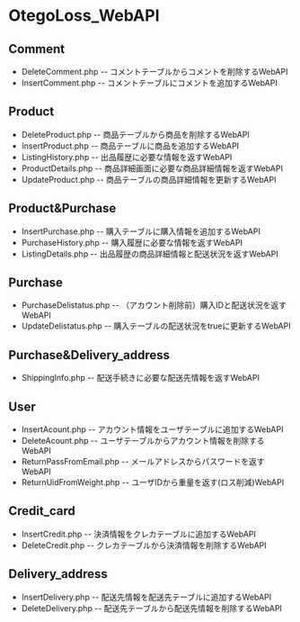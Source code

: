 # OtegoLoss_WebAPI

## Comment
* DeleteComment.php -- コメントテーブルからコメントを削除するWebAPI
* InsertComment.php -- コメントテーブルにコメントを追加するWebAPI

## Product
* DeleteProduct.php -- 商品テーブルから商品を削除するWebAPI
* InsertProduct.php -- 商品テーブルに商品を追加するWebAPI
* ListingHistory.php -- 出品履歴に必要な情報を返すWebAPI
* ProductDetails.php -- 商品詳細画面に必要な商品詳細情報を返すWebAPI
* UpdateProduct.php -- 商品テーブルの商品詳細情報を更新するWebAPI

## Product&Purchase
* InsertPurchase.php -- 購入テーブルに購入情報を追加するWebAPI
* PurchaseHistory.php -- 購入履歴に必要な情報を返すWebAPI
* ListingDetails.php -- 出品履歴の商品詳細情報と配送状況を返すWebAPI

## Purchase
* PurchaseDelistatus.php -- （アカウント削除前）購入IDと配送状況を返すWebAPI
* UpdateDelistatus.php -- 購入テーブルの配送状況をtrueに更新するWebAPI

## Purchase&Delivery_address
* ShippingInfo.php -- 配送手続きに必要な配送先情報を返すWebAPI

## User
* InsertAcount.php -- アカウント情報をユーザテーブルに追加するWebAPI
* DeleteAcount.php -- ユーザテーブルからアカウント情報を削除するWebAPI
* ReturnPassFromEmail.php -- メールアドレスからパスワードを返すWebAPI
* ReturnUidFromWeight.php -- ユーザIDから重量を返す(ロス削減)WebAPI

## Credit_card
* InsertCredit.php -- 決済情報をクレカテーブルに追加するWebAPI
* DeleteCredit.php -- クレカテーブルから決済情報を削除するWebAPI

## Delivery_address
* InsertDelivery.php -- 配送先情報を配送先テーブルに追加するWebAPI
* DeleteDelivery.php -- 配送先テーブルから配送先情報を削除するWebAPI
